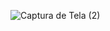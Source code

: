 ![Captura de Tela (2)](https://github.com/user-attachments/assets/2508598a-22c0-4996-aa78-5dc1f35eb968)

